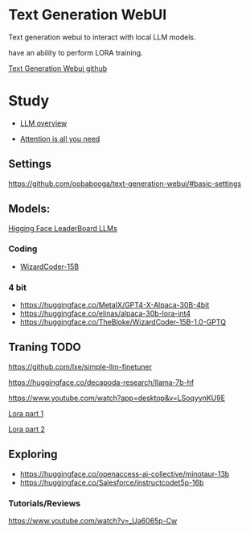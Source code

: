 # Text Generation WebUI

Text generation webui to interact with local LLM models.

have an ability to perform LORA training.

[Text Generation Webui github](https://github.com/oobabooga/text-generation-webui)

# Study

- [LLM overview](https://github.com/datainsightat/introduction_llm#architecture-oflarge-language-models)

- [Attention is all you need](https://arxiv.org/pdf/1706.03762.pdf)

## Settings

https://github.com/oobabooga/text-generation-webui/#basic-settings

## Models:

[Higging Face LeaderBoard LLMs](https://huggingface.co/spaces/HuggingFaceH4/open_llm_leaderboard)

### Coding

- [WizardCoder-15B](https://huggingface.co/WizardLM/WizardCoder-15B-V1.0)

### 4 bit

- https://huggingface.co/MetaIX/GPT4-X-Alpaca-30B-4bit
- https://huggingface.co/elinas/alpaca-30b-lora-int4
- https://huggingface.co/TheBloke/WizardCoder-15B-1.0-GPTQ

## Traning TODO

https://github.com/lxe/simple-llm-finetuner

https://huggingface.co/decapoda-research/llama-7b-hf

https://www.youtube.com/watch?app=desktop&v=LSoqyynKU9E

[Lora part 1](https://www.youtube.com/watch?v=7pdEK9ckDQ8)

[Lora part 2](https://www.youtube.com/watch?v=LjJ8hgnTYfs)

## Exploring

- https://huggingface.co/openaccess-ai-collective/minotaur-13b
- https://huggingface.co/Salesforce/instructcodet5p-16b

### Tutorials/Reviews

https://www.youtube.com/watch?v=_Ua6065p-Cw
